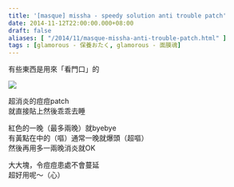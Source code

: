 ```yaml
---
title: '[masque] missha - speedy solution anti trouble patch'
date: 2014-11-12T22:00:00.000+08:00
draft: false
aliases: [ "/2014/11/masque-missha-anti-trouble-patch.html" ]
tags : [glamorous - 保養おたく, glamorous - 面膜魂]
---
```


有些東西是用來「看門口」的  

[![](https://2.bp.blogspot.com/-l6K9wkr0-W4/XE28KjXDGlI/AAAAAAAAHv8/MeYBn3OoAX0oA99WDXXKlwv8fWylFlUxwCLcBGAs/s640/12264267513_b9081d5277_z.jpg)](https://2.bp.blogspot.com/-l6K9wkr0-W4/XE28KjXDGlI/AAAAAAAAHv8/MeYBn3OoAX0oA99WDXXKlwv8fWylFlUxwCLcBGAs/s1600/12264267513_b9081d5277_z.jpg)

超消炎的痘痘patch  
就直接貼上然後乖乖去睡  
  
紅色的一晚（最多兩晚）就byebye  
有黃點在中的（嘔）通常一晚就爆頭（超嘔）  
然後再用多一兩晚消炎就OK  
  
大大塊，令痘痘患處不會蔓延  
超好用呢～（心）